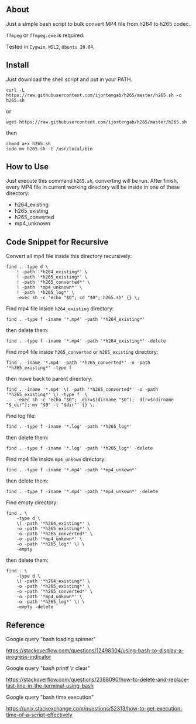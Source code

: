 ## About

Just a simple bash script to bulk convert MP4 file from h264 to h265 codec.

`ffmpeg` or `ffmpeg.exe` is required.

Tested in `Cygwin`, `WSL2`, `Ubuntu 20.04`.

## Install

Just download the shell script and put in your PATH.

```
curl -L https://raw.githubusercontent.com/ijortengab/h265/master/h265.sh -o h265.sh
```

or

```
wget https://raw.githubusercontent.com/ijortengab/h265/master/h265.sh
```

then

```
chmod a+x h265.sh
sudo mv h265.sh -t /usr/local/bin
```

## How to Use

Just execute this command `h265.sh`, converting will be run. After finish, every
MP4 file in current working directory will be inside in one of these directory:

 - h264_existing
 - h265_existing
 - h265_converted
 - mp4_unknown

## Code Snippet for Recursive

Convert all mp4 file inside this directory recursively:

```
find . -type d \
    ! -path '*h264_existing*' \
    ! -path '*h265_existing*' \
    ! -path '*h265_converted*' \
    ! -path '*mp4_unknown*' \
    ! -path '*h265_log*' \
    -exec sh -c 'echo "$0"; cd "$0"; h265.sh' {} \;
```

Find mp4 file inside `h264_existing` directory:

```
find . -type f -iname '*.mp4' -path '*h264_existing*'
```

then delete them:

```
find . -type f -iname '*.mp4' -path '*h264_existing*' -delete
```

Find mp4 file inside `h265_converted` or `h265_existing` directory:

```
find . -iname '*.mp4' -path '*h265_converted*' -o -path '*h265_existing*' -type f
```

then move back to parent directory:

```
find . -iname '*.mp4' \( -path '*h265_converted*' -o -path '*h265_existing*' \) -type f  \
    -exec sh -c 'echo "$0"; _dir=$(dirname "$0");  dir=$(dirname "$_dir"); mv "$0" -t "$dir"' {} \;
```

Find log file:

```
find . -type f -iname '*.log' -path '*h265_log*'
```

then delete them:

```
find . -type f -iname '*.log' -path '*h265_log*' -delete
```

Find mp4 file inside `mp4_unkown` directory:

```
find . -type f -iname '*.mp4' -path '*mp4_unkown*'
```

then delete them:

```
find . -type f -iname '*.mp4' -path '*mp4_unkown*' -delete
```

Find empty directory:

```
find . \
    -type d \
    \( -path '*h264_existing*' \
    -o -path '*h265_existing*' \
    -o -path '*h265_converted*' \
    -o -path '*mp4_unkown*' \
    -o -path '*h265_log*' \) \
    -empty
```

then delete them:

```
find . \
    -type d \
    \( -path '*h264_existing*' \
    -o -path '*h265_existing*' \
    -o -path '*h265_converted*' \
    -o -path '*mp4_unkown*' \
    -o -path '*h265_log*' \) \
    -empty -delete
```

## Reference

Google query "bash loading spinner"

https://stackoverflow.com/questions/12498304/using-bash-to-display-a-progress-indicator

Google query "bash printf \r clear"

https://stackoverflow.com/questions/2388090/how-to-delete-and-replace-last-line-in-the-terminal-using-bash

Google query "bash time execution"

https://unix.stackexchange.com/questions/52313/how-to-get-execution-time-of-a-script-effectively
